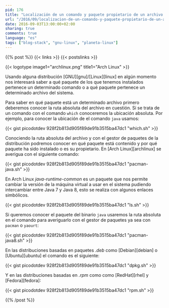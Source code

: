 ```yaml
---
pid: 176
title: "Localización de un comando y paquete propietario de un archivo en GNU/Linux"
url: "/2016/09/localizacion-de-un-comando-y-paquete-propietario-de-un-archivo-en-gnu-linux/"
date: 2016-09-03T13:00:00+02:00
sharing: true
comments: true
language: "es"
tags: ["blog-stack", "gnu-linux", "planeta-linux"]
---
```


{{% post %}}
{{< links >}}
{{< postslinks >}}

{{< logotype image1="archlinux.png" title1="Arch Linux" >}}

Usando alguna distribución [GNU][gnu]/[Linux][linux] en algún momento nos interesará saber a qué paquete de los que tenemos instalados pertenece un determinado comando o a qué paquete pertenece un determinado archivo del sistema.

Para saber en qué paquete está un determinado archivo primero deberemos conocer la ruta absoluta del archivo en cuestión. Si se trata de un comando con el comando <code>which</code> conoceremos la ubicación absoluta. Por ejemplo, para conocer la ubicación de el comando <code>java</code> usamos:

{{< gist picodotdev 928f2b813d905f89de91b3515ba47dc1 "which.sh" >}}

Conociendo la ruta absoluta del archivo y con el gestor de paquetes de la distribución podremos conocer en qué paquete está contenido y por qué paquete ha sido instalado o es su propietario. En [Arch Linux][archlinux] se averigua con el siguiente comando:

{{< gist picodotdev 928f2b813d905f89de91b3515ba47dc1 "pacman-java.sh" >}}

En Arch Linux _java-runtime-common_ es un paquete que nos permite cambiar la versión de la máquina virtual a usar en el sistema pudiendo intercambiar entre Java 7 y Java 8, esto se realiza con algunos enlaces simbólicos.

{{< gist picodotdev 928f2b813d905f89de91b3515ba47dc1 "ls.sh" >}}

Si queremos conocer el paquete del binario <code>java</code> usaremos la ruta absoluta en el comando para averiguarlo con el gestor de paquetes ya sea con <code>pacman</code> o <code>yaourt</code>:

{{< gist picodotdev 928f2b813d905f89de91b3515ba47dc1 "pacman-java8.sh" >}}

En las distribuciones basadas en paquetes _.deb_ como [Debian][debian] o [Ubuntu][ubuntu] el comando es el siguiente:

{{< gist picodotdev 928f2b813d905f89de91b3515ba47dc1 "dpkg.sh" >}}

Y en las distribuciones basadas en _.rpm_ como como [RedHat][rhel] y [Fedora][fedora]:

{{< gist picodotdev 928f2b813d905f89de91b3515ba47dc1 "rpm.sh" >}}

{{% /post %}}
